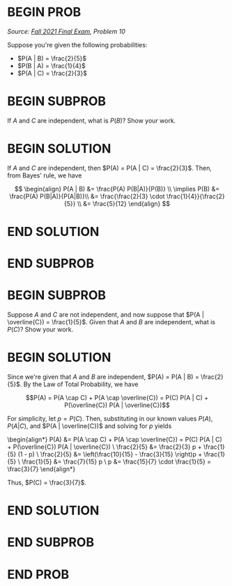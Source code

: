 # BEGIN PROB

<i>Source: [Fall 2021 Final Exam](../fa21-final/index.html), Problem 10</i>

Suppose you're given the following probabilities:

- $P(A | B) = \frac{2}{5}$
- $P(B | A) = \frac{1}{4}$
- $P(A | C) = \frac{2}{3}$

# BEGIN SUBPROB
If $A$ and $C$ are independent, what is $P(B)$? Show your work.

# BEGIN SOLUTION
If $A$ and $C$ are independent, then $P(A) = P(A | C) = \frac{2}{3}$. Then, from Bayes' rule, we have

$$
\begin{align}
P(A | B) &= \frac{P(A) P(B|A)}{P(B)} \\
\implies P(B) &= \frac{P(A) P(B|A)}{P(A|B)}\\
&= \frac{\frac{2}{3} \cdot \frac{1}{4}}{\frac{2}{5}} \\
&= \frac{5}{12}
\end{align}
$$

# END SOLUTION

# END SUBPROB

# BEGIN SUBPROB 
Suppose $A$ and $C$ are not independent, and now suppose that $P(A | \overline{C}) = \frac{1}{5}$. Given that $A$ and $B$ are independent, what is $P(C)$? Show your work.

# BEGIN SOLUTION

Since we're given that $A$ and $B$ are independent, $P(A) = P(A | B) = \frac{2}{5}$. By the Law of Total Probability, we have

$$P(A) = P(A \cap C) + P(A \cap \overline{C}) = P(C) P(A | C) + P(\overline{C}) P(A | \overline{C})$$

For simplicity, let $p = P(C)$. Then, substituting in our known values $P(A)$, $P(A | C)$, and $P(A | \overline{C})$ and solving for $p$ yields

\begin{align*}
    P(A) &= P(A \cap C) + P(A \cap \overline{C}) = P(C) P(A | C) + P(\overline{C}) P(A | \overline{C}) \\
    \frac{2}{5} &= \frac{2}{3} p + \frac{1}{5} (1 - p) \\
    \frac{2}{5} &= \left(\frac{10}{15} - \frac{3}{15} \right)p + \frac{1}{5} \\
    \frac{1}{5} &= \frac{7}{15} p \\
    p &= \frac{15}{7} \cdot \frac{1}{5} = \frac{3}{7}
\end{align*}

Thus, $P(C) = \frac{3}{7}$.

# END SOLUTION

# END SUBPROB

# END PROB